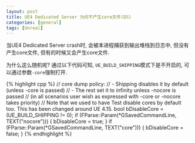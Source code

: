 ```yaml
---
layout: post
title: UE4 Dedicated Server 为何不产生core文件(DS)
categories: [general]
tags: [Unreal]
---
```


当UE4 Dedicated Server crash时, 会被本进程捕获到输出堆栈到日志中, 但没有产生core文件, 但有的时候又会产生core文件.

为什么这么随机呢? 通过以下代码可知, `UE_BUILD_SHIPPING`模式下是不开启的, 可以通过参数`-core`强制打开.

{% highlight cpp %}
// core dump policy:
// - Shipping disables it by default (unless -core is passed)
// - The rest set it to infinity unless -nocore is passed
// (in all scenarios user wish as expressed with -core or -nocore takes priority)
// Note that we used to have Test disable cores by default too. This has been changed around UE 4.15.
bool bDisableCore = (UE_BUILD_SHIPPING != 0);
if (FParse::Param(*GSavedCommandLine, TEXT("nocore")))
{
    bDisableCore = true;
}
if (FParse::Param(*GSavedCommandLine, TEXT("core")))
{
    bDisableCore = false;
}
{% endhighlight %}			